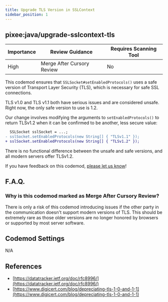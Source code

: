 ```yaml
---
title: Upgrade TLS Version in SSLContext 
sidebar_position: 1
---
```


## pixee:java/upgrade-sslcontext-tls

| Importance | Review Guidance            | Requires Scanning Tool |
|------------|----------------------------|------------------------|
 | High       | Merge After Cursory Review | No                     |

This codemod ensures that `SSLSocket#setEnabledProtocols()` uses a safe version of Transport Layer Security (TLS), which is necessary for safe SSL connections.

TLS v1.0 and TLS v1.1 both have serious issues and are considered unsafe. Right now, the only safe version to use is 1.2.

Our change involves modifying the arguments to `setEnabledProtocols()` to return TLSv1.2 when it can be confirmed to be another, less secure value:

```diff
  SSLSocket sslSocket = ...;
- sslSocket.setEnabledProtocols(new String[] { "TLSv1.1" });
+ sslSocket.setEnabledProtocols(new String[] { "TLSv1.2" });
```

There is no functional difference between the unsafe and safe versions, and all modern servers offer TLSv1.2.

If you have feedback on this codemod, [please let us know](mailto:feedback@pixee.ai)!

## F.A.Q. 

### Why is this codemod marked as Merge After Cursory Review?

There is only a risk of this codemod introducing issues if the other party in the communication doesn't support modern versions of TLS. This should be extremely rare as those older versions are no longer honored by browsers or supported by most server software.  

## Codemod Settings

N/A

## References

* [https://datatracker.ietf.org/doc/rfc8996/](https://datatracker.ietf.org/doc/rfc8996/)
* [https://www.digicert.com/blog/depreciating-tls-1-0-and-1-1](https://www.digicert.com/blog/depreciating-tls-1-0-and-1-1)